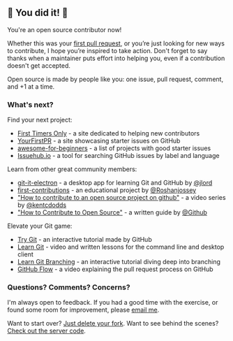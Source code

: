 ## :tada: You did it! :tada:

You're an open source contributor now!

Whether this was your [first pull request](http://firstpr.me/), or you’re just looking for new ways to contribute, I hope you’re inspired to take action. Don't forget to say thanks when a maintainer puts effort into helping you, even if a contribution doesn't get accepted.

Open source is made by people like you: one issue, pull request, comment, and +1 at a time.

### What's next?

Find your next project:

* [First Timers Only](http://www.firsttimersonly.com/) - a site dedicated to helping new contributors
* [YourFirstPR](http://yourfirstpr.github.io/) - a site showcasing starter issues on GitHub
* [awesome-for-beginners](https://github.com/MunGell/awesome-for-beginners) - a list of projects with good starter issues
* [Issuehub.io](http://issuehub.io/) - a tool for searching GitHub issues by label and language

Learn from other great community members:

* [git-it-electron](https://github.com/jlord/git-it-electron) - a desktop app for learning Git and GitHub by [@jlord](https://github.com/jlord)
* [first-contributions](https://github.com/Roshanjossey/first-contributions) - an educational project by [@Roshanjossey](https://github.com/Roshanjossey)
* ["How to contribute to an open source project on github"](https://egghead.io/courses/how-to-contribute-to-an-open-source-project-on-github) - a video series by [@kentcdodds](https://github.com/kentcdodds)
* ["How to Contribute to Open Source"](https://opensource.guide/how-to-contribute/) - a written guide by [@Github](https://github.com/github)

Elevate your Git game:

* [Try Git](https://try.github.io/) - an interactive tutorial made by GitHub
* [Learn Git](https://www.git-tower.com/learn/) - video and written lessons for the command line and desktop client
* [Learn Git Branching](https://learngitbranching.js.org/) - an interactive tutorial diving deep into branching
* [GitHub Flow](https://www.youtube.com/watch?v=juLIxo42A_s) - a video explaining the pull request process on GitHub

### Questions? Comments? Concerns?

I'm always open to feedback. If you had a good time with the exercise, or found some room for improvement, please [email me](mailto:danthareja@gmail.com).

Want to start over? [Just delete your fork](https://github.com/{{pull.user.login}}/contribute-to-open-source/settings).
Want to see behind the scenes? [Check out the server code](https://github.com/danthareja/contribute-to-open-source-server).
